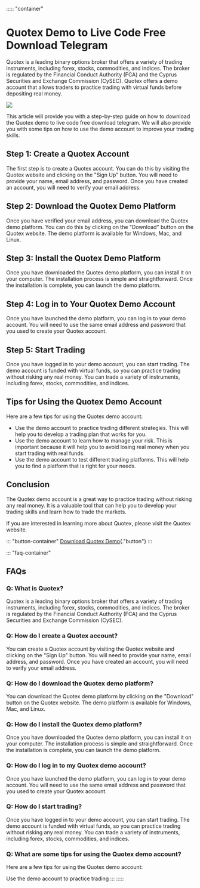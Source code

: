 ::::: \"container\"
# Quotex Demo to Live Code Free Download Telegram

Quotex is a leading binary options broker that offers a variety of
trading instruments, including forex, stocks, commodities, and indices.
The broker is regulated by the Financial Conduct Authority (FCA) and the
Cyprus Securities and Exchange Commission (CySEC). Quotex offers a demo
account that allows traders to practice trading with virtual funds
before depositing real money.

[![](https://static.quotex.io/files/8_en/300_250.jpg)](https://traff.sbs/brokerqxsignupf)

This article will provide you with a step-by-step guide on how to
download the Quotex demo to live code free download telegram. We will
also provide you with some tips on how to use the demo account to
improve your trading skills.

## Step 1: Create a Quotex Account

The first step is to create a Quotex account. You can do this by
visiting the Quotex website and clicking on the "Sign Up" button.
You will need to provide your name, email address, and password. Once
you have created an account, you will need to verify your email address.

## Step 2: Download the Quotex Demo Platform

Once you have verified your email address, you can download the Quotex
demo platform. You can do this by clicking on the "Download"
button on the Quotex website. The demo platform is available for
Windows, Mac, and Linux.

## Step 3: Install the Quotex Demo Platform

Once you have downloaded the Quotex demo platform, you can install it on
your computer. The installation process is simple and straightforward.
Once the installation is complete, you can launch the demo platform.

## Step 4: Log in to Your Quotex Demo Account

Once you have launched the demo platform, you can log in to your demo
account. You will need to use the same email address and password that
you used to create your Quotex account.

## Step 5: Start Trading

Once you have logged in to your demo account, you can start trading. The
demo account is funded with virtual funds, so you can practice trading
without risking any real money. You can trade a variety of instruments,
including forex, stocks, commodities, and indices.

## Tips for Using the Quotex Demo Account

Here are a few tips for using the Quotex demo account:

-   Use the demo account to practice trading different strategies. This
    will help you to develop a trading plan that works for you.
-   Use the demo account to learn how to manage your risk. This is
    important because it will help you to avoid losing real money when
    you start trading with real funds.
-   Use the demo account to test different trading platforms. This will
    help you to find a platform that is right for your needs.

## Conclusion

The Quotex demo account is a great way to practice trading without
risking any real money. It is a valuable tool that can help you to
develop your trading skills and learn how to trade the markets.

If you are interested in learning more about Quotex, please visit the
Quotex website.

::: \"button-container\"
[Download Quotex
Demo](\%22https://traff.sbs/brokerqxsignup\%22){."button"}
:::

::: \"faq-container\"
## FAQs

### Q: What is Quotex?

Quotex is a leading binary options broker that offers a variety of
trading instruments, including forex, stocks, commodities, and indices.
The broker is regulated by the Financial Conduct Authority (FCA) and the
Cyprus Securities and Exchange Commission (CySEC).

### Q: How do I create a Quotex account?

You can create a Quotex account by visiting the Quotex website and
clicking on the "Sign Up" button. You will need to provide your
name, email address, and password. Once you have created an account, you
will need to verify your email address.

### Q: How do I download the Quotex demo platform?

You can download the Quotex demo platform by clicking on the
"Download" button on the Quotex website. The demo platform is
available for Windows, Mac, and Linux.

### Q: How do I install the Quotex demo platform?

Once you have downloaded the Quotex demo platform, you can install it on
your computer. The installation process is simple and straightforward.
Once the installation is complete, you can launch the demo platform.

### Q: How do I log in to my Quotex demo account?

Once you have launched the demo platform, you can log in to your demo
account. You will need to use the same email address and password that
you used to create your Quotex account.

### Q: How do I start trading?

Once you have logged in to your demo account, you can start trading. The
demo account is funded with virtual funds, so you can practice trading
without risking any real money. You can trade a variety of instruments,
including forex, stocks, commodities, and indices.

### Q: What are some tips for using the Quotex demo account?

Here are a few tips for using the Quotex demo account:

Use the demo account to practice trading
:::
:::::

